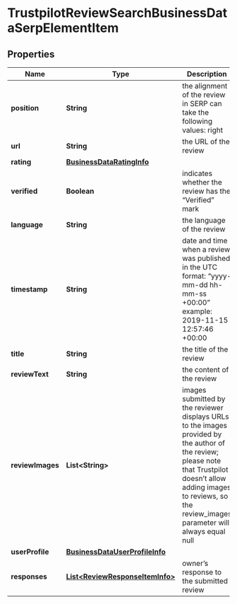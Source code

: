 

# TrustpilotReviewSearchBusinessDataSerpElementItem


## Properties

| Name | Type | Description | Notes |
|------------ | ------------- | ------------- | -------------|
|**position** | **String** | the alignment of the review in SERP can take the following values: right |  [optional] |
|**url** | **String** | the URL of the review |  [optional] |
|**rating** | [**BusinessDataRatingInfo**](BusinessDataRatingInfo.md) |  |  [optional] |
|**verified** | **Boolean** | indicates whether the review has the “Verified” mark |  [optional] |
|**language** | **String** | the language of the review |  [optional] |
|**timestamp** | **String** | date and time when a review was published in the UTC format: “yyyy-mm-dd hh-mm-ss +00:00” example: 2019-11-15 12:57:46 +00:00 |  [optional] |
|**title** | **String** | the title of the review |  [optional] |
|**reviewText** | **String** | the content of the review |  [optional] |
|**reviewImages** | **List&lt;String&gt;** | images submitted by the reviewer displays URLs to the images provided by the author of the review; please note that Trustpilot doesn’t allow adding images to reviews, so the review_images parameter will always equal null |  [optional] |
|**userProfile** | [**BusinessDataUserProfileInfo**](BusinessDataUserProfileInfo.md) |  |  [optional] |
|**responses** | [**List&lt;ReviewResponseItemInfo&gt;**](ReviewResponseItemInfo.md) | owner’s response to the submitted review |  [optional] |



